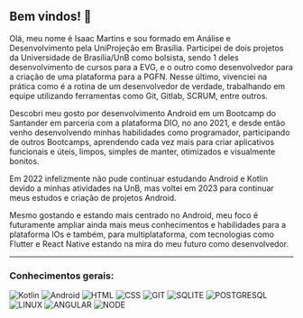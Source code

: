 ## Bem vindos! 🙏

<p> Olá, meu nome é Isaac Martins e sou formado em Análise e Desenvolvimento pela UniProjeção em Brasília. Participei de dois projetos da Universidade de Brasília/UnB como bolsista, sendo 1 deles desenvolvimento de cursos para a EVG, e o outro como desenvolvedor para a criação de uma plataforma para a PGFN. Nesse último, vivenciei na prática como é a rotina de um desenvolvedor de verdade, trabalhando em equipe utilizando ferramentas como Git, Gitlab, SCRUM, entre outros. </p>
<p> Descobri meu gosto por desenvolvimento Android em um Bootcamp do Santander em parceria com a plataforma DIO, no ano 2021, e desde então venho desenvolvendo minhas habilidades como programador, participando de outros Bootcamps, aprendendo cada vez mais para criar aplicativos funcionais e úteis, limpos, simples de manter, otimizados e visualmente bonitos. </p>
<p> Em 2022 infelizmente não pude continuar estudando Android e Kotlin devido a minhas atividades na UnB, mas voltei em 2023 para continuar meus estudos e criação de projetos Android.</p>
<p> Mesmo gostando e estando mais centrado no Android, meu foco é futuramente ampliar ainda mais meus conhecimentos e habilidades para a plataforma IOs e também, para multiplataforma, com tecnologias como Flutter e React Native estando na mira do meu futuro como desenvolvedor. </p>

<hr>

<h3> Conhecimentos gerais: </h3>

![Kotlin](https://img.shields.io/badge/Kotlin-0095D5?&style=for-the-badge&logo=kotlin&logoColor=white)
![Android](https://img.shields.io/badge/Android-3DDC84?style=for-the-badge&logo=android&logoColor=white)
![HTML](https://img.shields.io/badge/HTML5-E34F26?style=for-the-badge&logo=html5&logoColor=white)
![CSS](https://img.shields.io/badge/CSS3-1572B6?style=for-the-badge&logo=css3&logoColor=white)
![GIT](https://img.shields.io/badge/GIT-E44C30?style=for-the-badge&logo=git&logoColor=white)
![SQLITE](https://img.shields.io/badge/SQLite-07405E?style=for-the-badge&logo=sqlite&logoColor=white)
![POSTGRESQL](https://img.shields.io/badge/PostgreSQL-316192?style=for-the-badge&logo=postgresql&logoColor=white)
![LINUX](https://img.shields.io/badge/Ubuntu-E95420?style=for-the-badge&logo=ubuntu&logoColor=white)
![ANGULAR](https://img.shields.io/badge/Angular-DD0031?style=for-the-badge&logo=angular&logoColor=white)
![NODE](https://img.shields.io/badge/Node.js-43853D?style=for-the-badge&logo=node.js&logoColor=white)

<br>

<!-- ![Anurag's GitHub stats](https://github-readme-stats.vercel.app/api?username=IsaacDev2022&show_icons=true&theme=radical) -->

<!--
**IsaacDev2022/IsaacDev2022** is a ✨ _special_ ✨ repository because its `README.md` (this file) appears on your GitHub profile.

Here are some ideas to get you started:

- 🔭 I’m currently working on ...
- 🌱 I’m currently learning ...
- 👯 I’m looking to collaborate on ...
- 🤔 I’m looking for help with ...
- 💬 Ask me about ...
- 📫 How to reach me: ...
- 😄 Pronouns: ...
- ⚡ Fun fact: ...
-->
